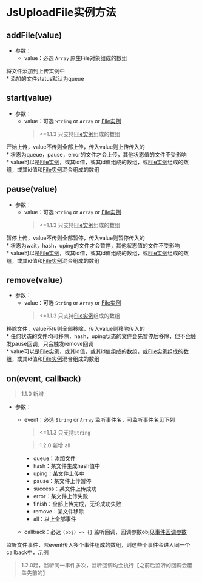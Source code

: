 # JsUploadFile实例方法

## addFile(value)

+ 参数：
  + value：必选 `Array` 原生File对象组成的数组

将文件添加到上传实例中<br>* 添加的文件status默认为queue

## start(value)

+ 参数：
  + value：可选 `String` or `Array` or [File实例](/v1/usage/file-attr.md)
    > <=1.1.3 只支持[File实例](/v1/usage/file-attr.md)组成的数组

开始上传，value不传则全部上传，传入value则上传传入的
<br>* 状态为queue，pause，error的文件才会上传，其他状态值的文件不受影响
<br>* value可以是[File实例](/v1/usage/file-attr.md)，或其id值，或其id值组成的数组，或[File实例](/v1/usage/file-attr.md)组成的数组，或其id值和[File实例](/v1/usage/file-attr.md)混合组成的数组

## pause(value)

+ 参数：
  + value：可选 `String` or `Array` or [File实例](/v1/usage/file-attr.md)
    > <=1.1.3 只支持[File实例](/v1/usage/file-attr.md)组成的数组

暂停上传，value不传则全部暂停，传入value则暂停传入的
<br>* 状态为wait，hash，uping的文件才会暂停，其他状态值的文件不受影响
<br>* value可以是[File实例](/v1/usage/file-attr.md)，或其id值，或其id值组成的数组，或[File实例](/v1/usage/file-attr.md)组成的数组，或其id值和[File实例](/v1/usage/file-attr.md)混合组成的数组

## remove(value)

+ 参数：
  + value：可选 `String` or `Array` or [File实例](/v1/usage/file-attr.md)
    > <=1.1.3 只支持[File实例](/v1/usage/file-attr.md)组成的数组

移除文件，value不传则全部移除，传入value则移除传入的
<br>* 任何状态的文件均可移除，hash，uping状态的文件会先暂停后移除，但不会触发pause回调，只会触发remove回调
<br>* value可以是[File实例](/v1/usage/file-attr.md)，或其id值，或其id值组成的数组，或[File实例](/v1/usage/file-attr.md)组成的数组，或其id值和[File实例](/v1/usage/file-attr.md)混合组成的数组

## on(event, callback)

> 1.1.0 新增

+ 参数：
  + event：必选 `String` or `Array` 监听事件名，可监听事件名见下列
    > <=1.1.3 只支持`String`

    > 1.2.0 新增 all
    + queue：添加文件
    + hash：某文件生成hash值中
    + uping：某文件上传中
    + pause：某文件上传暂停
    + success：某文件上传成功
    + error：某文件上传失败
    + finish：全部上传完成，无论成功失败
    + remove：某文件移除
    + all：以上全部事件
  + callback：必选 `(obj) => {}` 监听回调，回调参数obj见[事件回调参数](/v1/usage/cb-params.md)

监听文件事件，若event传入多个事件组成的数组，则这些个事件会进入同一个callback中，[示例](/v1/example/eg-onevent.md)

> 1.2.0起，监听同一事件多次，监听回调均会执行【之前后监听的回调会覆盖先前的】

